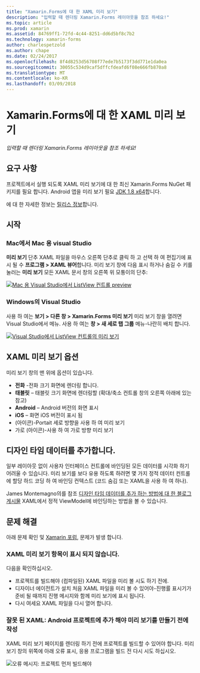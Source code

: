 ```yaml
---
title: "Xamarin.Forms에 대 한 XAML 미리 보기"
description: "입력할 때 렌더링 Xamarin.Forms 레이아웃을 참조 하세요!"
ms.topic: article
ms.prod: xamarin
ms.assetid: 84769ff1-72fd-4c44-8251-dd6d5bf8c7b2
ms.technology: xamarin-forms
author: charlespetzold
ms.author: chape
ms.date: 02/24/2017
ms.openlocfilehash: 8f4d8253d56708f77ede7b5173f3dd771e1da0ea
ms.sourcegitcommit: 30055c534d9caf5dffcfdeafd6f08e666fb870a8
ms.translationtype: MT
ms.contentlocale: ko-KR
ms.lasthandoff: 03/09/2018
---
```

# <a name="xaml-previewer-for-xamarinforms"></a>Xamarin.Forms에 대 한 XAML 미리 보기

_입력할 때 렌더링 Xamarin.Forms 레이아웃을 참조 하세요!_

## <a name="requirements"></a>요구 사항

프로젝트에서 실행 되도록 XAML 미리 보기에 대 한 최신 Xamarin.Forms NuGet 패키지를 필요 합니다. Android 앱을 미리 보기 필요 [JDK 1.8 x64](http://www.oracle.com/technetwork/java/javase/downloads/jdk8-downloads-2133151.html)합니다.

에 대 한 자세한 정보는 [릴리스 정보](https://developer.xamarin.com/releases/studio/xamarin.studio_6.2/xamarin.studio_6.2/#Xamarin_Forms_Previewer)합니다.

## <a name="getting-started"></a>시작

### <a name="visual-studio-for-mac-on-mac"></a>Mac에서 Mac 용 visual Studio

**미리 보기** 단추 XAML 파일을 마우스 오른쪽 단추로 클릭 하 고 선택 하 여 편집기에 표시 될 수 **프로그램 > XAML 뷰어**합니다. 미리 보기 창에 다음 표시 하거나 숨길 수 키를 눌러는 **미리 보기** 모든 XAML 문서 창의 오른쪽 위 모퉁이의 단추:

[![Mac 용 Visual Studio에서 ListView 컨트롤 preview](xaml-previewer-images/xamlp-list-sml.png "Mac 용 Visual Studio의 Forms 미리 보기")](xaml-previewer-images/xamlp-list.png#lightbox "Mac 용 Visual Studio의 Forms 미리 보기")

### <a name="visual-studio-on-windows"></a>Windows의 Visual Studio

사용 하 여는 **보기 > 다른 창 > Xamarin.Forms 미리 보기** 미리 보기 창을 열려면 Visual Studio에서 메뉴. 사용 하 여는 **창 > 새 세로 탭 그룹** 메뉴-나란히 배치 합니다.

[![Visual Studio에서 ListView 컨트롤의 미리 보기](xaml-previewer-images/xamlp-list-vs-sml.png "Visual Studio의 Forms 미리 보기")](xaml-previewer-images/xamlp-list-vs.png#lightbox "Visual Studio의 Forms 미리 보기")

## <a name="xaml-preview-options"></a>XAML 미리 보기 옵션

미리 보기 창의 맨 위에 옵션이 있습니다.

* **전화** -전화 크기 화면에 렌더링 합니다.
* **태블릿** – 태블릿 크기 화면에 렌더링할 (확대/축소 컨트롤 창의 오른쪽 아래에 있는 참고)
* **Android** – Android 버전의 화면 표시
* **iOS** – 화면 iOS 버전이 표시 됨
* (아이콘)-Portait 세로 방향을 사용 하 여 미리 보기
* 가로 (아이콘)-사용 하 여 가로 방향 미리 보기

## <a name="adding-design-time-data"></a>디자인 타임 데이터를 추가합니다.

일부 레이아웃 없이 사용자 인터페이스 컨트롤에 바인딩된 모든 데이터를 시각화 하기 어려울 수 있습니다. 미리 보기를 보다 유용 하도록 하려면 몇 가지 정적 데이터 컨트롤에 할당 하드 코딩 하 여 바인딩 컨텍스트 (코드 숨김 또는 XAML을 사용 하 여 하나).

James Montemagno의를 참조 [디자인 타임 데이터를 추가 하는 방법에 대 한 블로그 게시물](http://motzcod.es/post/143702671962/xamarinforms-xaml-previewer-design-time-data) XAML에서 정적 ViewModel에 바인딩하는 방법을 볼 수 있습니다.

## <a name="troubleshooting"></a>문제 해결

아래 문제 확인 및 [Xamarin 포럼](https://forums.xamarin.com/categories/xamarin-forms), 문제가 발생 합니다.

### <a name="xaml-preview-isnt-showing"></a>XAML 미리 보기 항목이 표시 되지 않습니다.

다음을 확인하십시오.

* 프로젝트를 빌드해야 (컴파일된) XAML 파일을 미리 볼 시도 하기 전에.
* 디자이너 에이전트가 설치 처음 XAML 파일을 미리 볼 수 있어야-진행률 표시기가 준비 될 때까지 진행 메시지와 함께 미리 보기에 표시 됩니다.
* 다시 여세요 XAML 파일을 다시 열어 합니다.

### <a name="invalid-xaml-the-android-project-needs-to-built-before-preview-can-be-created"></a>잘못 된 XAML: Android 프로젝트에 추가 해야 미리 보기를 만들기 전에 작성

XAML 미리 보기 페이지를 렌더링 하기 전에 프로젝트를 빌드할 수 있어야 합니다.
미리 보기 창의 위쪽에 아래 오류 표시, 응용 프로그램을 빌드 전 다시 시도 하십시오.

![오류 메시지: 프로젝트 먼저 빌드해야](xaml-previewer-images/error-not-built-sml.png "오류 메시지: 프로젝트를 다시 작성")
